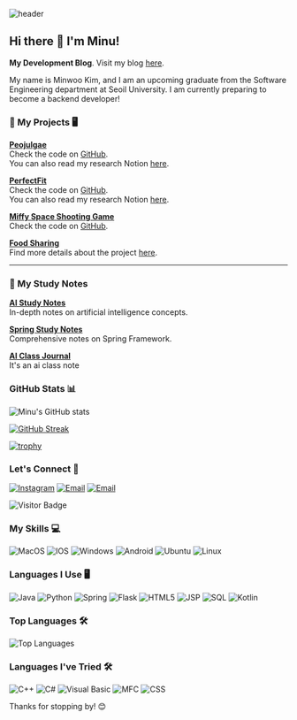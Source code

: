 ![header](https://capsule-render.vercel.app/api?type=slice&color=auto&height=300&section=header&text=Minuffy&fontSize=90&fontAlign=75&rotate=9)


## Hi there 👋 I'm Minu!
**My Development Blog**. Visit my blog [here](https://calvin08.tistory.com/).

My name is Minwoo Kim, and I am an upcoming graduate from the Software Engineering department at Seoil University. I am currently preparing to become a backend developer!

### 📌 My Projects 🖥
**[Peojulgae](https://www.notion.so/Peojugae-10a6538f55f68074993ae8c929847994?pvs=4)**  
Check the code on [GitHub](https://github.com/Minu0803/Peojulgae).  
You can also read my research Notion [here](https://www.notion.so/Peojugae-10a6538f55f68074993ae8c929847994?pvs=4).

**[PerfectFit](https://www.notion.so/Perfect-Fit-Project-1076538f55f680ecbfdcf5be768e0adb?pvs=4)**  
Check the code on [GitHub](https://github.com/7-wonders/PerfectFit).  
You can also read my research Notion [here](https://www.notion.so/Web-Programming-Project-16711902147648b8a96a3e829acc372b?pvs=4).

**[Miffy Space Shooting Game](https://github.com/Minu0803/MiffyShootingGame)**  
Check the code on [GitHub](https://github.com/Minu0803/MiffyShootingGame).

**[Food Sharing](https://www.notion.so/TERM-10a6538f55f6800dbc6dc6bde7c2806f?pvs=4)**  
Find more details about the project [here](https://www.notion.so/TERM-10a6538f55f6800dbc6dc6bde7c2806f?pvs=4).

---

### 📘 My Study Notes
**[AI Study Notes](https://www.notion.so/AI-7556ef72c38d427587b227a9f6fe6704?pvs=4)**  
In-depth notes on artificial intelligence concepts.

**[Spring Study Notes](https://www.notion.so/Spring-f39e0c7ed4234ef9a7f0a11e479751bd?pvs=4)**  
Comprehensive notes on Spring Framework.

**[AI Class Journal](https://www.notion.so/2d52688eb6734e948a6eaecaad88ac4b?pvs=4)**  
It's an ai class note



### GitHub Stats 📊
![Minu's GitHub stats](https://github-readme-stats.vercel.app/api?username=Minu0803&show_icons=true&theme=radical)

[![GitHub Streak](https://streak-stats.demolab.com/?user=Minu0803&theme=radical)](https://git.io/streak-stats)

[![trophy](https://github-profile-trophy.vercel.app/?username=Minu0803&theme=gruvbox)](https://github.com/ryo-ma/github-profile-trophy)


### Let's Connect 🤝
[![Instagram](https://img.shields.io/badge/-Instagram-purple)](https://www.instagram.com/Minuffy)
[![Email](https://img.shields.io/badge/-Naver_Email-green)](mailto:calvin08@naver.com)
[![Email](https://img.shields.io/badge/Gmail-blue)](mailto:calvin0803@gmail.com)

![Visitor Badge](https://komarev.com/ghpvc/?username=Minu0803&label=PROFILE+VIEWS&style=flat-square&color=blue)

### My Skills 💻
![MacOS](https://img.shields.io/badge/mac%20os-000000?style=for-the-badge&logo=apple&logoColor=white)
![IOS](https://img.shields.io/badge/IOS-000000?style=for-the-badge&logo=apple&logoColor=white)
![Windows](https://img.shields.io/badge/Windows-0078D6?style=for-the-badge&logo=windows&logoColor=white)
![Android](https://img.shields.io/badge/Android-3DDC84?style=for-the-badge&logo=android&logoColor=white)
![Ubuntu](https://img.shields.io/badge/Ubuntu-E95420?style=for-the-badge&logo=ubuntu&logoColor=white)
![Linux](https://img.shields.io/badge/Linux-FCC624?style=for-the-badge&logo=linux&logoColor=black)

### Languages I Use 🖥
![Java](https://img.shields.io/badge/Java-ED8B00?style=for-the-badge&logo=java&logoColor=white)
![Python](https://img.shields.io/badge/Python-3776AB?style=for-the-badge&logo=python&logoColor=white)
![Spring](https://img.shields.io/badge/Spring-6DB33F?style=for-the-badge&logo=spring&logoColor=white)
![Flask](https://img.shields.io/badge/Flask-000000?style=for-the-badge&logo=flask&logoColor=white)
![HTML5](https://img.shields.io/badge/HTML5-E34F26?style=for-the-badge&logo=html5&logoColor=white)
![JSP](https://img.shields.io/badge/JSP-007396?style=for-the-badge&logo=java&logoColor=white)
![SQL](https://img.shields.io/badge/SQL-4479A1?style=for-the-badge&logo=postgresql&logoColor=white)
![Kotlin](https://img.shields.io/badge/Kotlin-0095D5?style=for-the-badge&logo=kotlin&logoColor=white)

### Top Languages 🛠
![Top Languages](https://github-readme-stats.vercel.app/api/top-langs/?username=Minu0803&layout=compact&theme=radical)

### Languages I've Tried 🛠
![C++](https://img.shields.io/badge/C++-00599C?style=for-the-badge&logo=c%2B%2B&logoColor=white)
![C#](https://img.shields.io/badge/C%23-239120?style=for-the-badge&logo=c-sharp&logoColor=white)
![Visual Basic](https://img.shields.io/badge/Visual%20Basic-5C2D91?style=for-the-badge&logo=dot-net&logoColor=white)
![MFC](https://img.shields.io/badge/MFC-007396?style=for-the-badge&logo=windows&logoColor=white)
![CSS](https://img.shields.io/badge/CSS-1572B6?style=for-the-badge&logo=css3&logoColor=white)


Thanks for stopping by! 😊
